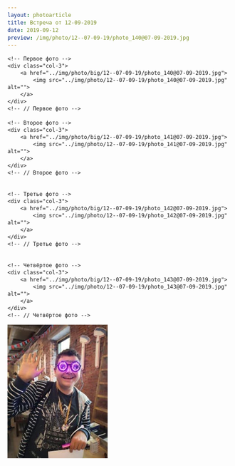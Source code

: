 ```yaml
---
layout: photoarticle
title: Встреча от 12-09-2019
date: 2019-09-12
preview: /img/photo/12--07-09-19/photo_140@07-09-2019.jpg
---
```


<!-- 1 СТРОКА -->
<div class="row">
    
    <!-- Первое фото -->
    <div class="col-3">
        <a href="../img/photo/big/12--07-09-19/photo_140@07-09-2019.jpg">
            <img src="../img/photo/12--07-09-19/photo_140@07-09-2019.jpg" alt="">
        </a>
    </div>
    <!-- // Первое фото -->
    
    <!-- Второе фото -->
    <div class="col-3">                    
        <a href="../img/photo/big/12--07-09-19/photo_141@07-09-2019.jpg">
            <img src="../img/photo/12--07-09-19/photo_141@07-09-2019.jpg" alt="">
        </a>
    </div>
    <!-- // Второе фото -->
    
    
    <!-- Третье фото -->
    <div class="col-3">                    
        <a href="../img/photo/big/12--07-09-19/photo_142@07-09-2019.jpg">
            <img src="../img/photo/12--07-09-19/photo_142@07-09-2019.jpg" alt="">
        </a>
    </div>
    <!-- // Третье фото -->
    
    
    <!-- Четвёртое фото -->
    <div class="col-3">                    
        <a href="../img/photo/big/12--07-09-19/photo_143@07-09-2019.jpg">
            <img src="../img/photo/12--07-09-19/photo_143@07-09-2019.jpg" alt="">
        </a>
    </div>
    <!-- // Четвёртое фото -->
</div>
<!-- // 1 СТРОКА -->

<!-- 2 СТРОКА -->
<div class="row">
    <!-- Пятое фото -->
    <div class="col-3">                    
        <a href="../img/photo/big/12--07-09-19/photo_144@07-09-2019.jpg">
            <img src="../img/photo/12--07-09-19/photo_144@07-09-2019.jpg" alt="">
        </a>
    </div>
    <!-- // Пятое фото -->
</div>
<!-- // 2 СТРОКА -->

